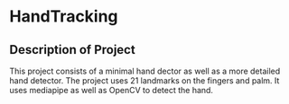 # HandTracking

## Description of Project

This project consists of a minimal hand dector as well as a more detailed hand detector. The project uses 21 landmarks on the fingers and palm. It uses mediapipe as well as OpenCV to detect the hand. 